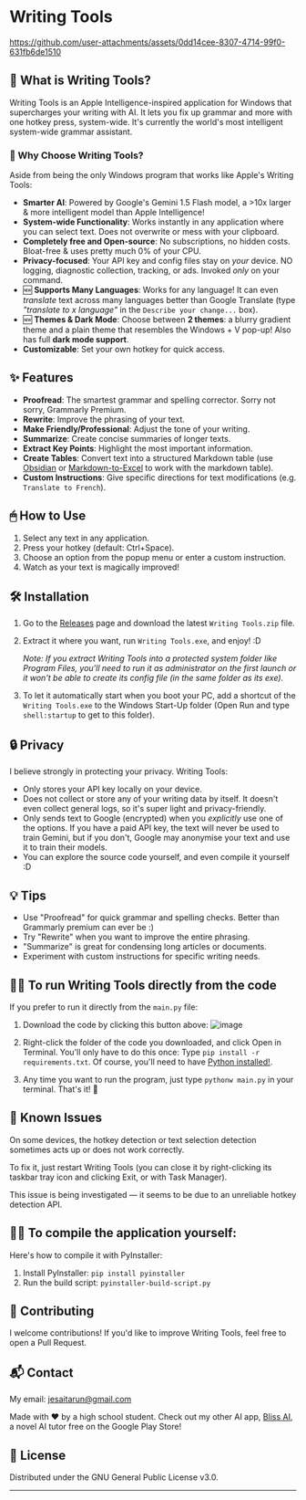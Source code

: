 # Writing Tools

https://github.com/user-attachments/assets/0dd14cee-8307-4714-99f0-631fb6de1510

## 🚀 What is Writing Tools?

Writing Tools is an Apple Intelligence-inspired application for Windows that supercharges your writing with AI. It lets you fix up grammar and more with one  hotkey press, system-wide. It's currently the world's most intelligent system-wide grammar assistant.

### 🌟 Why Choose Writing Tools?

Aside from being the only Windows program that works like Apple's Writing Tools:

- **Smarter AI**: Powered by Google's Gemini 1.5 Flash model, a >10x larger & more intelligent model than Apple Intelligence!
- **System-wide Functionality**: Works instantly in any application where you can select text. Does not overwrite or mess with your clipboard.
- **Completely free and Open-source**: No subscriptions, no hidden costs. Bloat-free & uses pretty much 0% of your CPU.
- **Privacy-focused**: Your API key and config files stay on *your* device. NO logging, diagnostic collection, tracking, or ads. Invoked *only* on your command.
- 🆕 **Supports Many Languages**: Works for any language! It can even *translate* text across many languages better than Google Translate (type *"translate to x language"* in the `Describe your change...` box).
- 🆕 **Themes & Dark Mode**: Choose between **2 themes**: a blurry gradient theme and a plain theme that resembles the Windows + V pop-up! Also has full **dark mode support**.
- **Customizable**: Set your own hotkey for quick access.

## ✨ Features

- **Proofread**: The smartest grammar and spelling corrector. Sorry not sorry, Grammarly Premium.
- **Rewrite**: Improve the phrasing of your text.
- **Make Friendly/Professional**: Adjust the tone of your writing.
- **Summarize**: Create concise summaries of longer texts.
- **Extract Key Points**: Highlight the most important information.
- **Create Tables**: Convert text into a structured Markdown table (use [Obsidian](https://obsidian.md/) or [Markdown-to-Excel](https://tableconvert.com/markdown-to-excel) to work with the markdown table).
- **Custom Instructions**: Give specific directions for text modifications (e.g. `Translate to French`).

## 🖱 How to Use

1. Select any text in any application.
2. Press your hotkey (default: Ctrl+Space).
3. Choose an option from the popup menu or enter a custom instruction.
4. Watch as your text is magically improved!

## 🛠 Installation

1. Go to the [Releases](https://github.com/theJayTea/WritingTools/releases) page and download the latest `Writing Tools.zip` file.
   
2. Extract it where you want, run `Writing Tools.exe`, and enjoy! :D

   *Note: If you extract Writing Tools into a protected system folder like Program Files, you'll need to run it as administrator on the first launch or it won't be able to create its config file (in the same folder as its exe).*
   
4. To let it automatically start when you boot your PC, add a shortcut of the `Writing Tools.exe` to the Windows Start-Up folder (Open Run and type `shell:startup` to get to this folder). 

## 🔒 Privacy

I believe strongly in protecting your privacy. Writing Tools:
- Only stores your API key locally on your device.
- Does not collect or store any of your writing data by itself. It doesn't even collect general logs, so it's super light and privacy-friendly.
- Only sends text to Google (encrypted) when you *explicitly* use one of the options. If you have a paid API key, the text will never be used to train Gemini, but if you don't, Google may anonymise your text and use it to train their models.
- You can explore the source code yourself, and even compile it yourself :D

## 💡 Tips

- Use "Proofread" for quick grammar and spelling checks. Better than Grammarly premium can ever be :)
- Try "Rewrite" when you want to improve the entire phrasing.
- "Summarize" is great for condensing long articles or documents.
- Experiment with custom instructions for specific writing needs.

## 👨‍💻 To run Writing Tools directly from the code

If you prefer to run it directly from the `main.py` file:

1. Download the code by clicking this button above:
   ![image](https://github.com/user-attachments/assets/4c6cab79-4918-451c-9ad1-1bbcf8472275)

2. Right-click the folder of the code you downloaded, and click Open in Terminal.
   You'll only have to do this once: Type `pip install -r requirements.txt`.
   Of course, you'll need to have [Python installed!](https://www.python.org/downloads/).

3. Any time you want to run the program, just type `pythonw main.py` in your terminal. That's it! 🎉

## 🐞 Known Issues
On some devices, the hotkey detection or text selection detection sometimes acts up or does not work correctly.

To fix it, just restart Writing Tools (you can close it by right-clicking its taskbar tray icon and clicking Exit, or with Task Manager).

This issue is being investigated — it seems to be due to an unreliable hotkey detection API.

## 👨‍💻 To compile the application yourself:

Here's how to compile it with PyInstaller:

1. Install PyInstaller: `pip install pyinstaller`
2. Run the build script: `pyinstaller-build-script.py`

## 🤝 Contributing

I welcome contributions! If you'd like to improve Writing Tools, feel free to open a Pull Request.

## 📬 Contact

My email: jesaitarun@gmail.com

Made with ❤️ by a high school student. Check out my other AI app, [Bliss AI](https://play.google.com/store/apps/details?id=com.jesai.blissai), a novel AI tutor free on the Google Play Store!

## 📄 License

Distributed under the GNU General Public License v3.0.

---

